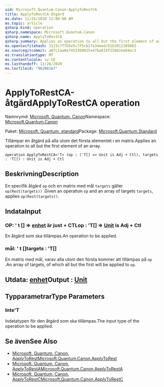 ```yaml
---
uid: Microsoft.Quantum.Canon.ApplyToRestCA
title: ApplyToRestCA-åtgärd
ms.date: 11/25/2020 12:00:00 AM
ms.topic: article
qsharp.kind: operation
qsharp.namespace: Microsoft.Quantum.Canon
qsharp.name: ApplyToRestCA
qsharp.summary: Applies an operation to all but the first element of an array.
ms.openlocfilehash: 3123c7f7b5e5c7f5cb17a34eedc81b3912109883
ms.sourcegitcommit: a87c1aa8e7453360025e47ba614f25b02ea84ec3
ms.translationtype: MT
ms.contentlocale: sv-SE
ms.lasthandoff: 11/26/2020
ms.locfileid: "96208167"
---
```

# <a name="applytorestca-operation"></a><span data-ttu-id="5f55a-102">ApplyToRestCA-åtgärd</span><span class="sxs-lookup"><span data-stu-id="5f55a-102">ApplyToRestCA operation</span></span>

<span data-ttu-id="5f55a-103">Namnrymd: [Microsoft. Quantum. Canon](xref:Microsoft.Quantum.Canon)</span><span class="sxs-lookup"><span data-stu-id="5f55a-103">Namespace: [Microsoft.Quantum.Canon](xref:Microsoft.Quantum.Canon)</span></span>

<span data-ttu-id="5f55a-104">Paket: [Microsoft. Quantum. standard](https://nuget.org/packages/Microsoft.Quantum.Standard)</span><span class="sxs-lookup"><span data-stu-id="5f55a-104">Package: [Microsoft.Quantum.Standard](https://nuget.org/packages/Microsoft.Quantum.Standard)</span></span>


<span data-ttu-id="5f55a-105">Tillämpar en åtgärd på alla utom det första elementet i en matris.</span><span class="sxs-lookup"><span data-stu-id="5f55a-105">Applies an operation to all but the first element of an array.</span></span>

```qsharp
operation ApplyToRestCA<'T> (op : ('T[] => Unit is Adj + Ctl), targets : 'T[]) : Unit is Adj + Ctl
```


## <a name="description"></a><span data-ttu-id="5f55a-106">Beskrivning</span><span class="sxs-lookup"><span data-stu-id="5f55a-106">Description</span></span>

<span data-ttu-id="5f55a-107">En specifik åtgärd `op` och en matris med mål `targets` gäller `op(Rest(targets))` .</span><span class="sxs-lookup"><span data-stu-id="5f55a-107">Given an operation `op` and an array of targets `targets`, applies `op(Rest(targets))`.</span></span>

## <a name="input"></a><span data-ttu-id="5f55a-108">Indata</span><span class="sxs-lookup"><span data-stu-id="5f55a-108">Input</span></span>

### <a name="op--t--unit--is-adj--ctl"></a><span data-ttu-id="5f55a-109">OP: ' t [] => [enhet](xref:microsoft.quantum.lang-ref.unit)  är just + CTL</span><span class="sxs-lookup"><span data-stu-id="5f55a-109">op : 'T[] => [Unit](xref:microsoft.quantum.lang-ref.unit)  is Adj + Ctl</span></span>

<span data-ttu-id="5f55a-110">En åtgärd som ska tillämpas.</span><span class="sxs-lookup"><span data-stu-id="5f55a-110">An operation to be applied.</span></span>


### <a name="targets--t"></a><span data-ttu-id="5f55a-111">mål: ' t []</span><span class="sxs-lookup"><span data-stu-id="5f55a-111">targets : 'T[]</span></span>

<span data-ttu-id="5f55a-112">En matris med mål, varav alla utom den första kommer att tillämpas på `op` .</span><span class="sxs-lookup"><span data-stu-id="5f55a-112">An array of targets, of which all but the first will be applied to `op`.</span></span>



## <a name="output--unit"></a><span data-ttu-id="5f55a-113">Utdata: [enhet](xref:microsoft.quantum.lang-ref.unit)</span><span class="sxs-lookup"><span data-stu-id="5f55a-113">Output : [Unit](xref:microsoft.quantum.lang-ref.unit)</span></span>



## <a name="type-parameters"></a><span data-ttu-id="5f55a-114">Typparametrar</span><span class="sxs-lookup"><span data-stu-id="5f55a-114">Type Parameters</span></span>

### <a name="t"></a><span data-ttu-id="5f55a-115">Inte</span><span class="sxs-lookup"><span data-stu-id="5f55a-115">'T</span></span>

<span data-ttu-id="5f55a-116">Indatatypen för den åtgärd som ska tillämpas.</span><span class="sxs-lookup"><span data-stu-id="5f55a-116">The input type of the operation to be applied.</span></span>

## <a name="see-also"></a><span data-ttu-id="5f55a-117">Se även</span><span class="sxs-lookup"><span data-stu-id="5f55a-117">See Also</span></span>

- [<span data-ttu-id="5f55a-118">Microsoft. Quantum. Canon. ApplyToRest</span><span class="sxs-lookup"><span data-stu-id="5f55a-118">Microsoft.Quantum.Canon.ApplyToRest</span></span>](xref:Microsoft.Quantum.Canon.ApplyToRest)
- [<span data-ttu-id="5f55a-119">Microsoft. Quantum. Canon. ApplyToRestA</span><span class="sxs-lookup"><span data-stu-id="5f55a-119">Microsoft.Quantum.Canon.ApplyToRestA</span></span>](xref:Microsoft.Quantum.Canon.ApplyToRestA)
- [<span data-ttu-id="5f55a-120">Microsoft. Quantum. Canon. ApplyToRestC</span><span class="sxs-lookup"><span data-stu-id="5f55a-120">Microsoft.Quantum.Canon.ApplyToRestC</span></span>](xref:Microsoft.Quantum.Canon.ApplyToRestC)